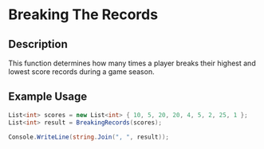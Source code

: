 # Breaking The Records 

## Description

This function determines how many times a player breaks their highest and lowest score records during a game season.

## Example Usage
````csharp
List<int> scores = new List<int> { 10, 5, 20, 20, 4, 5, 2, 25, 1 };
List<int> result = BreakingRecords(scores);

Console.WriteLine(string.Join(", ", result));